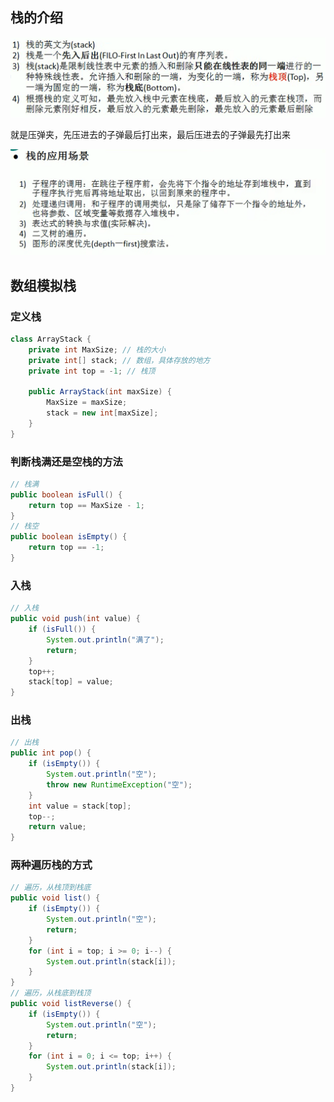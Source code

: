 ## 栈的介绍

![image-20230219225120041](image/8.%E6%A0%88/image-20230219225120041.png)

就是压弹夹，先压进去的子弹最后打出来，最后压进去的子弹最先打出来

![image-20230219225356153](image/8.%E6%A0%88/image-20230219225356153.png)



## 数组模拟栈

### 定义栈

```java
class ArrayStack {
    private int MaxSize; // 栈的大小
    private int[] stack; // 数组，具体存放的地方
    private int top = -1; // 栈顶

    public ArrayStack(int maxSize) {
        MaxSize = maxSize;
        stack = new int[maxSize];
    }
}
```

### 判断栈满还是空栈的方法

```java
// 栈满
public boolean isFull() {
    return top == MaxSize - 1;
}
// 栈空
public boolean isEmpty() {
    return top == -1;
}
```

### 入栈

```java
// 入栈
public void push(int value) {
    if (isFull()) {
        System.out.println("满了");
        return;
    }
    top++;
    stack[top] = value;
}
```

### 出栈

```java
// 出栈
public int pop() {
    if (isEmpty()) {
        System.out.println("空");
        throw new RuntimeException("空");
    }
    int value = stack[top];
    top--;
    return value;
}
```

### 两种遍历栈的方式

```java
// 遍历，从栈顶到栈底
public void list() {
    if (isEmpty()) {
        System.out.println("空");
        return;
    }
    for (int i = top; i >= 0; i--) {
        System.out.println(stack[i]);
    }
}
// 遍历，从栈底到栈顶
public void listReverse() {
    if (isEmpty()) {
        System.out.println("空");
        return;
    }
    for (int i = 0; i <= top; i++) {
        System.out.println(stack[i]);
    }
}
```